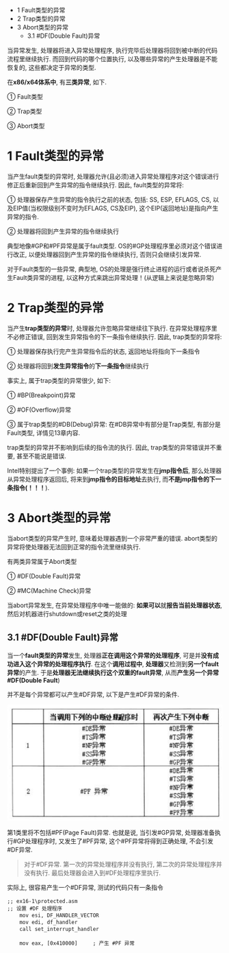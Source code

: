 - 1 Fault类型的异常
- 2 Trap类型的异常
- 3 Abort类型的异常
    - 3.1 \#DF(Double Fault)异常

当异常发生, 处理器将进入异常处理程序, 执行完毕后处理器将回到被中断的代码流程里继续执行. 而回到代码的哪个位置执行, 以及哪些异常的产生处理器是不能恢复的, 这些都决定于异常的类型.

在**x86/x64体系中**, 有**三类异常**, 如下.

① Fault类型

② Trap类型

③ Abort类型

# 1 Fault类型的异常

当产生fault类型的异常时, 处理器允许(且必须)进入异常处理程序对这个错误进行修正后重新回到产生异常的指令继续执行. 因此, fault类型的异常将:

① 处理器保存产生异常的指令执行之前的状态, 包括: SS, ESP, EFLAGS, CS, 以及EIP值(当权限级别不变时为EFLAGS, CS及EIP), 这个EIP(返回地址)是指向产生异常的指令.

② 处理器将回到产生异常的指令继续执行

典型地像\#GP和\#PF异常是属于fault类型. OS的\#GP处理程序里必须对这个错误进行改正, 以便处理器回到产生异常的指令继续执行, 否则只会继续引发异常.

对于Fault类型的一些异常, 典型地, OS的处理是强行终止进程的运行或者说杀死产生Fault类异常的进程, 以这种方式来跳出异常处理！(从逻辑上来说是忽略异常)

# 2 Trap类型的异常

当产生**trap类型的异常**时, 处理器允许忽略异常继续往下执行. 在异常处理程序里不必修正错误, 回到发生异常指令的下一条指令继续执行. 因此, trap类型的异常将:

① 处理器保存执行完产生异常指令后的状态, 返回地址将指向下一条指令

② 处理器将回到**发生异常指令**的**下一条指令**继续执行

事实上, 属于trap类型的异常很少, 如下:

① \#BP(Breakpoint)异常

② \#OF(Overflow)异常

③ 属于trap类型的\#DB(Debug)异常: 在\#DB异常中有部分是Trap类型, 有部分是Fault类型, 详情见13章内容.

trap类型的异常并不影响到后续的指令流的执行. 因此, trap类型的异常错误并不重要, 甚至不能说是错误.

Intel特别提出了一个事例: 如果一个trap类型的异常发生在**jmp指令后**, 那么处理器从异常处理程序返回后, 将来到**jmp指令的目标地址**去执行, 而**不是jmp指令的下一条指令(！！！**).

# 3 Abort类型的异常

当abort类型的异常产生时, 意味着处理器遇到一个非常严重的错误. abort类型的异常将使处理器无法回到正常的指令流里继续执行.

有两类异常属于Abort类型

① \#DF(Double Fault)异常

② \#MC(Machine Check)异常

当abort异常发生, 在异常处理程序中唯一能做的: **如果可以**就**报告当前处理器状态**, 然后对机器进行shutdown或reset之类的处理

## 3.1 \#DF(Double Fault)异常

当一个**fault类型的异常**发生, 处理器**正在调用这个异常的处理程序**, 可是并**没有成功进入这个异常的处理程序执行**. 在这个**调用过程中**, **处理器**又检测到**另一个fault异常**的产生. 于是**处理器无法继续执行这个双重的fault异常**, 从而**产生另一个异常\#DF(Double Fault**)

并不是每个异常都可以产生\#DF异常, 以下是产生\#DF异常的条件.

![config](./images/4.png)

第1类里将不包括\#PF(Page Fault)异常. 也就是说, 当引发\#GP异常, 处理器准备执行\#GP处理程序时, 又发生了\#PF异常, 这个\#PF异常将得到正确处理, 不会引发\#DF异常.

>对于\#DF异常. 第一次的异常处理程序并没有执行, 第二次的异常处理程序并没有执行. 最后处理器会进入到\#DF处理程序里执行.

实际上, 很容易产生一个\#DF异常, 测试的代码只有一条指令

```x86asm
;; ex16-1\protected.asm
;; 设置 #DF 处理程序
    mov esi, DF_HANDLER_VECTOR
    mov edi, df_handler
    call set_interrupt_handler
    
    mov eax, [0x410000]     ; 产生 #PF 异常
```

